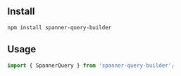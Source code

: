 
## Install

```bash
npm install spanner-query-builder
```

## Usage

```ts
import { SpannerQuery } from 'spanner-query-builder';
```
